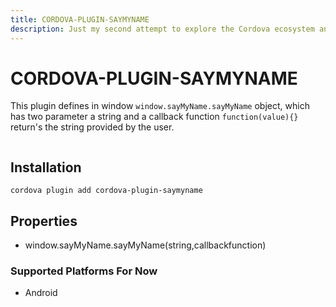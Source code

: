```yaml
---
title: CORDOVA-PLUGIN-SAYMYNAME
description: Just my second attempt to explore the Cordova ecosystem and building a simple plugin.
---
```


# CORDOVA-PLUGIN-SAYMYNAME

This plugin defines in window `window.sayMyName.sayMyName` object, which has two parameter a string and a callback function `function(value){}` return's the string provided by the user.
```js
```

## Installation

    cordova plugin add cordova-plugin-saymyname

## Properties

- window.sayMyName.sayMyName(string,callbackfunction)

### Supported Platforms For Now

- Android